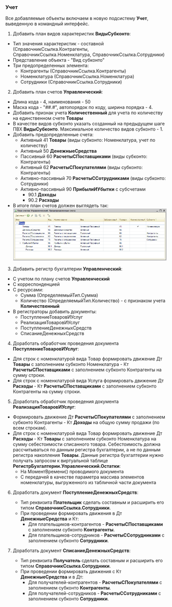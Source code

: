 ### Учет

Все добавляемые объекты включаем в новую подсистему **Учет**, выведенную в командный интерфейс.

1. Добавить план видов характеристик **ВидыСубконто**:
  * Тип значения характеристик - составной (СправочникСсылка.Контрагенты, СправочникСсылка.Номенклатура, СправочникСсылка.Сотрудники)
  * Представление объекта - "Вид субконто"
  * Три предопределенных элемента:
      * Контрагенты (СправочникСсылка.Контрагенты)
      * Номенклатура (СправочникСсылка.Номенклатура)
      * Сотрудники (СправочникСсылка.Сотрудники)

2. Добавить план счетов **Управленческий**:
  * Длина кода - 4, наименования - 50
  * Маска кода - "##.#", автопорядок по коду, ширина порядка - 4.
  * Добавить признак учета **Количественный** для учета по количеству на единственном счете **Товары**
  * В качестве видов субконто указать созданный на предыдущем шаге ПВХ **ВидыСубконто**. Максимальное количество видов субконто - 1.
  * Добавить предопределенные счета:
    * Активный 41 **Товары** (виды субконто: Номенклатура, учет по количеству)
    * Активный 50 **ДенежныеСредства**
    * Пассивный 60 **РасчетыСПоставщиками** (виды субконто: Контрагенты)
    * Активный 62 **РасчетыСПокупателями** (виды субконто: Контрагенты)
    * Активно-пассивный 70 **РасчетыССотрудниками** (виды субконто: Сотрудники)
    * Активно-пассивный 90 **ПрибылиИУбытки** с субсчетами
      * 90.1 **Доходы**
      * 90.2 **Расходы**
  * В итоге план счетов должен выглядеть так:
![План счетов Управленческий](diploma-c-chart-of-accounts.png)

3. Добавить регистр бухгалтерии **Управленческий**:
  * С учетом по плану счетов **Управленческий**
  * С корреспонденцией
  * С ресурсами:
    * Сумма (ОпределяемыйТип.Сумма)
    * Количество (ОпределяемыйТип.Количество) - с признаком учета **Количественный**
  * В регистраторы добавить документы:
    * ПоступлениеТоваровИУслуг
    * РеализацияТоваровИУслуг
    * ПоступлениеДенежныхСредств
    * СписаниеДенежныхСредств

4. Доработать обработчик проведения документа **ПоступлениеТоваровИУслуг**:
  * Для строк с номенклатурой вида Товар формировать движение Дт **Товары** с заполнением субконто Номенклатура - Кт **РасчетыСПоставщиками** с заполнением субконто Контрагенты на сумму строки.
  * Для строк с номенклатурой вида Услуга формировать движение Дт **Расходы** - Кт **РасчетыСПоставщиками** с заполнением субконто Контрагенты на сумму строки.
    
5. Доработать обработчик проведения документа **РеализацияТоваровИУслуг**:
  * Формировать движение Дт **РасчетыСПокупателями** с заполнением субконто Контрагенты - Кт **Доходы** на общую сумму продажи (по всем строкам).
  * Для строк с номенклатурой вида Товар формировать движение Дт **Расходы** - Кт **Товары** с заполнением субконто Номенклатура на сумму себестоимости списанного товара. Себестоимость должна рассчитываться по данным регистра бухгалтерии, а не по данным регистра накопления **Товары**. Данные регистра бухгалтерии нужно получать запросом к виртуальной таблице **РегистрБухгалтерии.Управленческий.Остатки**:
    * На МоментВремени() проводимого документа
    * С передачей в качестве параметра массива элементов номенклатуры, выгруженного из табличной части документа

6. Доработать документ **ПоступлениеДенежныхСредств**:
    * Тип реквизита **Плательщик** сделать составным и расширить его типом **СправочникСсылка.Сотрудники**.
    * При проведении формировать движения в Дт **ДенежныеСредства** и Кт:
      * Для плательщиков-контрагентов - **РасчетыСПоставщиками** с заполнением субконто **Контрагенты**.
      * Для плательщиков-сотрудников - **РасчетыССотрудниками** с заполнением субконто **Сотрудники**.
      
7. Доработать документ **СписаниеДенежныхСредств**:
    * Тип реквизита **Получатель** сделать составным и расширить его типом **СправочникСсылка.Сотрудники**.
    * При проведении формировать движения с Кт **ДенежныеСредства** и в Дт:
      * Для получателей-контрагентов - **РасчетыСПокупателями** с заполнением субконто **Контрагенты**.
      * Для получателей-сотрудников - **РасчетыССотрудниками** с заполнением субконто **Сотрудники**.
